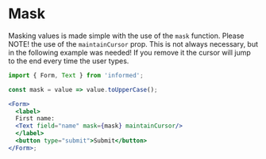 # Mask

Masking values is made simple with the use of the `mask` function. Please NOTE! 
the use of the `maintainCursor` prop. This is not always necessary, but in the following
example was needed! If you remove it the cursor will jump to the end every time the user types.

<!-- STORY -->

```jsx
import { Form, Text } from 'informed';

const mask = value => value.toUpperCase();

<Form>
  <label>
  First name:
  <Text field="name" mask={mask} maintainCursor/>
  </label>
  <button type="submit">Submit</button>
</Form>;
```
